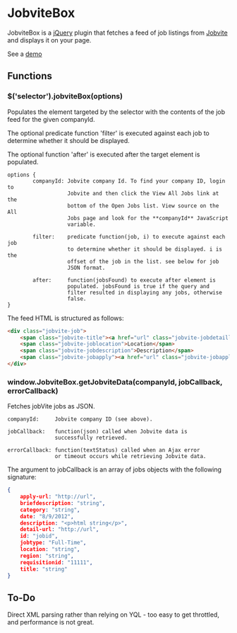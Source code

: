 # JobviteBox

JobviteBox is a [jQuery](http://jquery.com) plugin that fetches a feed of job listings from [Jobvite](http://jobvite.com) and displays it on your page.

See a [demo](http://ajryan.github.com/JobviteBox/demo.html)

## Functions

### $('selector').jobviteBox(options)

Populates the element targeted by the selector with the
contents of the job feed for the given companyId.

The optional predicate function 'filter' is executed against each job
to determine whether it should be displayed.

The optional function 'after' is executed after the target element is populated.

```
options {
        companyId: Jobvite company Id. To find your company ID, login to
                   Jobvite and then click the View All Jobs link at the
                   bottom of the Open Jobs list. View source on the All
                   Jobs page and look for the **companyId** JavaScript
                   variable.

        filter:    predicate function(job, i) to execute against each job
                   to determine whether it should be displayed. i is the
                   offset of the job in the list. see below for job 
                   JSON format.

        after:     function(jobsFound) to execute after element is
                   populated. jobsFound is true if the query and
                   filter resulted in displaying any jobs, otherwise
                   false.
}
```

The feed HTML is structured as follows:

```html
<div class="jobvite-job">
	<span class="jobvite-title"><a href="url" class="jobvite-jobdetaillink">Title</a></span>
	<span class="jobvite-joblocation">Location</span>
	<span class="jobvite-jobdescription">Description</span>
	<span class="jobvite-jobapply"><a href="url" class="jobvite-jobapplylink">Apply</a></span>
</div>
```

### window.JobviteBox.getJobviteData(companyId, jobCallback, errorCallback)

Fetches jobVite jobs as JSON.

```
companyId:     Jobvite company ID (see above).

jobCallback:   function(json) called when Jobvite data is
               successfully retrieved.

errorCallback: function(textStatus) called when an Ajax error
               or timeout occurs while retrieving Jobvite data.
```

The argument to jobCallback is an array of jobs objects with the following signature:

```json
{
	apply-url: "http://url",
	briefdescription: "string",
	category: "string",
	date: "8/9/2012",
	description: "<p>html string</p>",
	detail-url: "http://url",
	id: "jobid",
	jobtype: "Full-Time",
	location: "string",
	region: "string",
	requisitionid: "11111",
	title: "string"
}
```

## To-Do

Direct XML parsing rather than relying on YQL - too easy to get throttled,
and performance is not great.